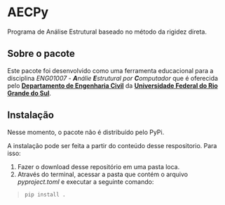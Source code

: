 # AECPy
Programa de Análise Estrutural baseado no método da rigidez direta.

## Sobre o pacote

Este pacote foi desenvolvido como uma ferramenta educacional para a disciplina *ENG01007 - **A**nálie **E**strutural por **C**omputador* que é oferecida pelo [**Departamento de Engenharia Civil**](https://www.ufrgs.br/deciv/) da [**Universidade Federal do Rio Grande do Sul**](http://www.ufrgs.br).

## Instalação
Nesse momento, o pacote não é distribuído pelo PyPi. 

A instalação pode ser feita a partir do conteúdo desse respositorio. Para isso:
1. Fazer o download desse repositório em uma pasta loca.
2. Através do terminal, acessar a pasta que contém o arquivo *pyproject.toml* e executar a seguinte comando:
> `pip install .` 
 

